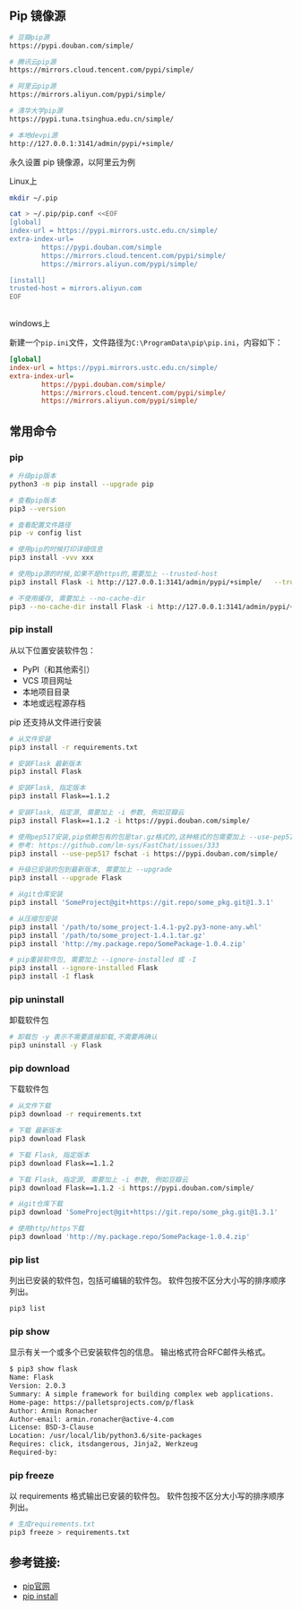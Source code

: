 

## Pip 镜像源

```bash
# 豆瓣pip源
https://pypi.douban.com/simple/

# 腾讯云pip源
https://mirrors.cloud.tencent.com/pypi/simple/

# 阿里云pip源
https://mirrors.aliyun.com/pypi/simple/

# 清华大学pip源
https://pypi.tuna.tsinghua.edu.cn/simple/

# 本地devpi源
http://127.0.0.1:3141/admin/pypi/+simple/ 

```

永久设置 pip 镜像源，以阿里云为例

Linux上
```bash
mkdir ~/.pip

cat > ~/.pip/pip.conf <<EOF
[global]
index-url = https://pypi.mirrors.ustc.edu.cn/simple/
extra-index-url=
        https://pypi.douban.com/simple
        https://mirrors.cloud.tencent.com/pypi/simple/
        https://mirrors.aliyun.com/pypi/simple/

[install]
trusted-host = mirrors.aliyun.com
EOF
 
```
windows上

新建一个`pip.ini`文件，文件路径为`C:\ProgramData\pip\pip.ini`，内容如下：
```ini
[global]
index-url = https://pypi.mirrors.ustc.edu.cn/simple/
extra-index-url=
        https://pypi.douban.com/simple/
        https://mirrors.cloud.tencent.com/pypi/simple/
        https://mirrors.aliyun.com/pypi/simple/
```

## 常用命令
### pip
```bash
# 升级pip版本
python3 -m pip install --upgrade pip

# 查看pip版本
pip3 --version

# 查看配置文件路径
pip -v config list

# 使用pip的时候打印详细信息
pip3 install -vvv xxx

# 使用pip源的时候,如果不是https的,需要加上 --trusted-host
pip3 install Flask -i http://127.0.0.1:3141/admin/pypi/+simple/   --trusted-host 127.0.0.1

# 不使用缓存, 需要加上 --no-cache-dir
pip3 --no-cache-dir install Flask -i http://127.0.0.1:3141/admin/pypi/+simple/   --trusted-host 127.0.0.1

```

### pip install
从以下位置安装软件包：

- PyPI（和其他索引）
- VCS 项目网址
- 本地项目目录
- 本地或远程源存档

pip 还支持从文件进行安装

```bash
# 从文件安装
pip3 install -r requirements.txt

# 安装Flask 最新版本
pip3 install Flask

# 安装Flask, 指定版本
pip3 install Flask==1.1.2

# 安装Flask, 指定源, 需要加上 -i 参数, 例如豆瓣云
pip3 install Flask==1.1.2 -i https://pypi.douban.com/simple/

# 使用pep517安装,pip依赖包有的包是tar.gz格式的,这种格式的包需要加上 --use-pep517
# 参考: https://github.com/lm-sys/FastChat/issues/333
pip3 install --use-pep517 fschat -i https://pypi.douban.com/simple/

# 升级已安装的包到最新版本, 需要加上 --upgrade
pip3 install --upgrade Flask

# 从git仓库安装
pip3 install 'SomeProject@git+https://git.repo/some_pkg.git@1.3.1'

# 从压缩包安装
pip3 install '/path/to/some_project-1.4.1-py2.py3-none-any.whl'
pip3 install '/path/to/some_project-1.4.1.tar.gz'
pip3 install 'http://my.package.repo/SomePackage-1.0.4.zip'

# pip重装软件包, 需要加上 --ignore-installed 或 -I
pip3 install --ignore-installed Flask
pip3 install -I flask
```

### pip uninstall
卸载软件包
```bash
# 卸载包 -y 表示不需要直接卸载,不需要再确认
pip3 uninstall -y Flask
```

### pip download
下载软件包
```bash
# 从文件下载
pip3 download -r requirements.txt

# 下载 最新版本
pip3 download Flask

# 下载 Flask, 指定版本
pip3 download Flask==1.1.2

# 下载 Flask, 指定源, 需要加上 -i 参数, 例如豆瓣云
pip3 download Flask==1.1.2 -i https://pypi.douban.com/simple/

# 从git仓库下载
pip3 download 'SomeProject@git+https://git.repo/some_pkg.git@1.3.1'

# 使用http/https下载
pip3 download 'http://my.package.repo/SomePackage-1.0.4.zip'

```

### pip list
列出已安装的软件包，包括可编辑的软件包。
软件包按不区分大小写的排序顺序列出。
```bash
pip3 list
```

### pip show
显示有关一个或多个已安装软件包的信息。
输出格式符合RFC邮件头格式。
```bash
$ pip3 show flask
Name: Flask
Version: 2.0.3
Summary: A simple framework for building complex web applications.
Home-page: https://palletsprojects.com/p/flask
Author: Armin Ronacher
Author-email: armin.ronacher@active-4.com
License: BSD-3-Clause
Location: /usr/local/lib/python3.6/site-packages
Requires: click, itsdangerous, Jinja2, Werkzeug
Required-by: 
```

### pip freeze
以 requirements 格式输出已安装的软件包。
软件包按不区分大小写的排序顺序列出。
```bash
# 生成requirements.txt
pip3 freeze > requirements.txt
```



## 参考链接:

- [pip官网](https://pip.pypa.io/en/stable/user_guide/)
- [pip install](https://pip.pypa.io/en/stable/cli/pip_install/)